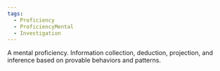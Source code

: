 ```yaml
---
tags:
  - Proficiency
  - ProficiencyMental
  - Investigation
---
```

A mental proficiency. Information collection, deduction, projection, and inference based on provable behaviors and patterns.